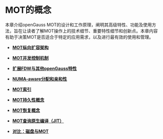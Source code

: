 # MOT的概念<a name="ZH-CN_TOPIC_0289900091"></a>

本章介绍openGauss MOT的设计和工作原理，阐明其高级特性、功能及使用方法，旨在让读者了解MOT操作上的技术细节、重要特性细节和创新点。本章内容有助于决策MOT是否适合于特定的应用需求，以及进行最有效的使用和管理。

-   **[MOT纵向扩容架构](MOT纵向扩容架构.md)**  

-   **[MOT并发控制机制](MOT并发控制机制.md)**  

-   **[扩展FDW与其他openGauss特性](扩展FDW与其他openGauss特性.md)**  

-   **[NUMA-aware分配和亲和性](NUMA-aware分配和亲和性.md)**  

-   **[MOT索引](MOT索引.md)**  

-   **[MOT持久性概念](MOT持久性概念.md)**  

-   **[MOT恢复概念](MOT恢复概念.md)**  

-   **[MOT查询原生编译（JIT）](MOT查询原生编译（JIT）.md)**  

-   **[对比：磁盘与MOT](对比-磁盘与MOT.md)**  



